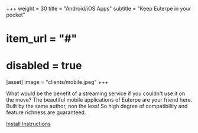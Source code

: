 +++
weight = 30
title = "Android/iOS Apps"
subtitle = "Keep Euterpe in your pocket"
# item_url = "#"
# disabled = true

[asset]
  image = "clients/mobile.jpeg"
+++

What would be the benefit of a streaming service if you couldn't use it on the move? The beautiful mobile applications of Euterpe are your friend here. Built by the same author, non the less! So high degree of compatibility and feature richness are guaranteed.

[Install Instructions](https://github.com/ironsmile/httpms-mobile)
